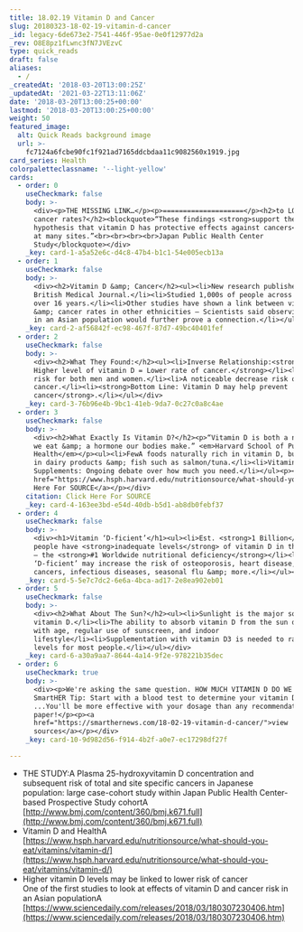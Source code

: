 ```yaml
---
title: 18.02.19 Vitamin D and Cancer
slug: 20180323-18-02-19-vitamin-d-cancer
_id: legacy-6de673e2-7541-446f-95ae-0e0f12977d2a
_rev: O8E8pz1fLwnc3fN7JVEzvC
type: quick_reads
draft: false
aliases:
  - /
_createdAt: '2018-03-20T13:00:25Z'
_updatedAt: '2021-03-22T13:11:06Z'
date: '2018-03-20T13:00:25+00:00'
lastmod: '2018-03-20T13:00:25+00:00'
weight: 50
featured_image:
  alt: Quick Reads background image
  url: >-
    fc7124a6fcbe90fc1f921ad7165ddcbdaa11c9082560x1919.jpg
card_series: Health
colorpaletteclassname: '--light-yellow'
cards:
  - order: 0
    useCheckmark: false
    body: >-
      <div><p>THE MISSING LINK…</p><p>====================</p><h2>to LOWER
      cancer rates?</h2><blockquote>“These findings <strong>support the
      hypothesis that vitamin D has protective effects against cancers</strong>
      at many sites.”<br><br><br><br>Japan Public Health Center
      Study</blockquote></div>
    _key: card-1-a5a52e6c-d4c8-47b4-b1c1-54e005ecb13a
  - order: 1
    useCheckmark: false
    body: >-
      <div><h2>Vitamin D &amp; Cancer</h2><ul><li>New research published in
      British Medical Journal.</li><li>Studied 1,000s of people across Japan
      over 16 years.</li><li>Other studies have shown a link between vitamin D
      &amp; cancer rates in other ethnicities – Scientists said observing a link
      in an Asian population would further prove a connection.</li></ul></div>
    _key: card-2-af56842f-ec98-467f-87d7-49bc40401fef
  - order: 2
    useCheckmark: false
    body: >-
      <div><h2>What They Found:</h2><ul><li>Inverse Relationship:<strong>A
      Higher level of vitamin D = Lower rate of cancer.</strong></li><li>Reduce
      risk for both men and women.</li><li>A noticeable decrease risk of liver
      cancer.</li><li><strong>Bottom Line: Vitamin D may help prevent
      cancer</strong>.</li></ul></div>
    _key: card-3-76b96e4b-9bc1-41eb-9da7-0c27c0a8c4ae
  - order: 3
    useCheckmark: false
    body: >-
      <div><h2>What Exactly Is Vitamin D?</h2><p>“Vitamin D is both a nutrient
      we eat &amp; a hormone our bodies make.” <em>Harvard School of Public
      Health</em></p><ul><li>FewA foods naturally rich in vitamin D, but found
      in dairy products &amp; fish such as salmon/tuna.</li><li>Vitamin
      Supplements: Ongoing debate over how much you need.</li></ul><p><a
      href="https://www.hsph.harvard.edu/nutritionsource/what-should-you-eat/vitamins/vitamin-d/">Click
      Here For SOURCE</a></p></div>
    citation: Click Here For SOURCE
    _key: card-4-163ee3bd-e54d-40db-b5d1-ab8db0febf37
  - order: 4
    useCheckmark: false
    body: >-
      <div><h1>Vitamin ‘D-ficient’</h1><ul><li>Est. <strong>1 Billion</strong>
      people have <strong>inadequate levels</strong> of vitamin D in their blood
      – the <strong>#1 Worldwide nutritional deficiency</strong></li><li>Being
      ‘D-ficient’ may increase the risk of osteoporosis, heart disease, some
      cancers, infectious diseases, seasonal flu &amp; more.</li></ul></div>
    _key: card-5-5e7c7dc2-6e6a-4bca-ad17-2e8ea902eb01
  - order: 5
    useCheckmark: false
    body: >-
      <div><h2>What About The Sun?</h2><ul><li>Sunlight is the major source of
      vitamin D.</li><li>The ability to absorb vitamin D from the sun decreases
      with age, regular use of sunscreen, and indoor
      lifestyle</li><li>Supplementation with vitamin D3 is needed to raise blood
      levels for most people.</li></ul></div>
    _key: card-6-a30a9aa7-8644-4a14-9f2e-978221b35dec
  - order: 6
    useCheckmark: true
    body: >-
      <div><p>We're asking the same question. HOW MUCH VITAMIN D DO WE NEED?
      SmartHER Tip: Start with a blood test to determine your vitamin D level
      ...You'll be more effective with your dosage than any recommendation on
      paper!</p><p><a
      href="https://smarthernews.com/18-02-19-vitamin-d-cancer/">view
      sources</a></p></div>
    _key: card-10-9d982d56-f914-4b2f-a0e7-ec17298df27f

---
```

* THE STUDY:A Plasma 25-hydroxyvitamin D concentration and subsequent risk of total and site specific cancers in Japanese population: large case-cohort study within Japan Public Health Center-based Prospective Study cohortA [http://www.bmj.com/content/360/bmj.k671.full](http://www.bmj.com/content/360/bmj.k671.full)
* Vitamin D and HealthA [https://www.hsph.harvard.edu/nutritionsource/what-should-you-eat/vitamins/vitamin-d/](https://www.hsph.harvard.edu/nutritionsource/what-should-you-eat/vitamins/vitamin-d/)
* Higher vitamin D levels may be linked to lower risk of cancer  
One of the first studies to look at effects of vitamin D and cancer risk in an Asian populationA [https://www.sciencedaily.com/releases/2018/03/180307230406.htm](https://www.sciencedaily.com/releases/2018/03/180307230406.htm)